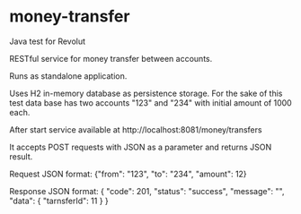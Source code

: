 # money-transfer
Java test for Revolut

RESTful service for money transfer between accounts.

Runs as standalone application.

Uses H2 in-memory database as persistence storage.
For the sake of this test data base has two accounts "123" and "234" with initial amount of 1000 each.

After start service available at http://localhost:8081/money/transfers

It accepts POST requests with JSON as a parameter and returns JSON result.

Request JSON format: {"from": "123", "to": "234", "amount": 12}

Response JSON format: {
                          "code": 201,
                          "status": "success",
                          "message": "",
                          "data": {
                              "tarnsferId": 11
                          }
                      }